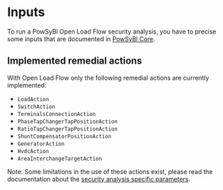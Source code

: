 # Inputs

To run a PowSyBl Open Load Flow security analysis, you have to precise some inputs that are documented in [PowSyBl Core](inv:powsyblcore:*:*#simulation/security/index).

## Implemented remedial actions

With Open Load Flow only the following remedial actions are currently implemented:

- `LoadAction`
- `SwitchAction`
- `TerminalsConnectionAction`
- `PhaseTapChangerTapPositionAction`
- `RatioTapChangerTapPositionAction`
- `ShuntCompensatorPositionAction`
- `GeneratorAction`
- `HvdcAction`
- `AreaInterchangeTargetAction`

Note: Some limitations in the use of these actions exist, please read the documentation about the [security analysis specific parameters](parameters).
